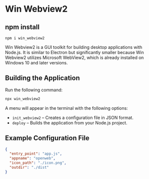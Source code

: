 # Win Webview2  

## npm install

```npm i win_webview2```

Win Webview2 is a GUI toolkit for building desktop applications with Node.js. It is similar to Electron but significantly smaller because Win Webview2 utilizes Microsoft WebView2, which is already installed on Windows 10 and later versions.  

## Building the Application  

Run the following command:  

```sh
npx win_webview2
```  

A menu will appear in the terminal with the following options:  
- `init_webview2` – Creates a configuration file in JSON format.  
- `deploy` – Builds the application from your Node.js project.  

## Example Configuration File  

```json
{
  "entry_point": "app.js",
  "appname": "openweb",
  "icon_path": "./icon.png",
  "outdir": "./dist"
}
```